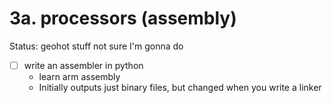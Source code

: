 # 3a. processors (assembly)

Status: geohot stuff not sure I'm gonna do

- [ ]  write an assembler in python
    - learn arm assembly
    - Initially outputs just binary files, but changed when you write a linker